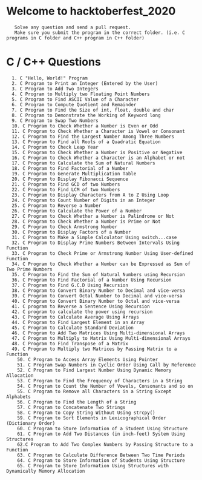 # Welcome to hacktoberfest_2020

              
       Solve any question and send a pull request.
       Make sure you submit the program in the correct folder. (i.e. C programs in C folder and C++ program in C++ folder)
               
                 

# C / C++ Questions
                                            
      1. C "Hello, World!" Program
      2. C Program to Print an Integer (Entered by the User)
      3. C Program to Add Two Integers
      4. C Program to Multiply two Floating Point Numbers
      5. C Program to Find ASCII Value of a Character
      6. C Program to Compute Quotient and Remainder
      7. C Program to Find the Size of int, float, double and char
      8. C Program to Demonstrate the Working of Keyword long
      9. C Program to Swap Two Numbers
      10. C Program to Check Whether a Number is Even or Odd
      11. C Program to Check Whether a Character is Vowel or Consonant
      12. C Program to Find the Largest Number Among Three Numbers
      13. C Program to Find all Roots of a Quadratic Equation
      14. C Program to Check Leap Year
      15. C Program to Check Whether a Number is Positive or Negative
      16. C Program to Check Whether a Character is an Alphabet or not
      17. C Program to Calculate the Sum of Natural Numbers
      18. C Program to Find Factorial of a Number
      19. C Program to Generate Multiplication Table
      20. C Program to Display Fibonacci Sequence
      21. C Program to Find GCD of two Numbers
      22. C Program to Find LCM of two Numbers
      23. C Program to Display Characters from A to Z Using Loop
      24. C Program to Count Number of Digits in an Integer
      25. C Program to Reverse a Number
      26. C Program to Calculate the Power of a Number
      27. C Program to Check Whether a Number is Palindrome or Not
      28. C Program to Check Whether a Number is Prime or Not
      29. C Program to Check Armstrong Number
      30. C Program to Display Factors of a Number
      31. C Program to Make a Simple Calculator Using switch...case
      32. C Program to Display Prime Numbers Between Intervals Using Function
      33. C Program to Check Prime or Armstrong Number Using User-defined Function
      34. C Program to Check Whether a Number can be Expressed as Sum of Two Prime Numbers
      35. C Program to Find the Sum of Natural Numbers using Recursion
      36. C Program to Find Factorial of a Number Using Recursion
      37. C Program to Find G.C.D Using Recursion
      38. C Program to Convert Binary Number to Decimal and vice-versa
      39. C Program to Convert Octal Number to Decimal and vice-versa
      40. C Program to Convert Binary Number to Octal and vice-versa
      41. C program to Reverse a Sentence Using Recursion
      42. C program to calculate the power using recursion
      43. C Program to Calculate Average Using Arrays
      44. C Program to Find Largest Element in an Array
      45. C Program to Calculate Standard Deviation
      46. C Program to Add Two Matrices Using Multi-dimensional Arrays
      47. C Program to Multiply to Matrix Using Multi-dimensional Arrays
      48. C Program to Find Transpose of a Matrix
      49. C Program to Multiply two Matrices by Passing Matrix to a Function
        50. C Program to Access Array Elements Using Pointer
        51. C Program Swap Numbers in Cyclic Order Using Call by Reference
        52. C Program to Find Largest Number Using Dynamic Memory Allocation
        53. C Program to Find the Frequency of Characters in a String
        54. C Program to Count the Number of Vowels, Consonants and so on
        55. C Program to Remove all Characters in a String Except Alphabets
        56. C Program to Find the Length of a String
        57. C Program to Concatenate Two Strings
        58. C Program to Copy String Without Using strcpy()
        59. C Program to Sort Elements in Lexicographical Order (Dictionary Order)
        60. C Program to Store Information of a Student Using Structure
        61. C Program to Add Two Distances (in inch-feet) System Using Structures
        62.C Program to Add Two Complex Numbers by Passing Structure to a Function
        63. C Program to Calculate Difference Between Two Time Periods
        64. C Program to Store Information of Students Using Structure
        65. C Program to Store Information Using Structures with Dynamically Memory Allocation
        
        
